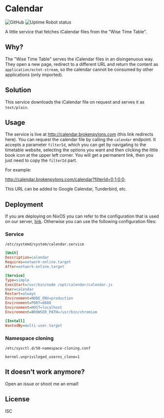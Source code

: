 # Calendar
![GitHub](https://img.shields.io/github/license/brokenpylons/Calendar.svg)
![Uptime Robot status](https://img.shields.io/uptimerobot/status/m782317712-2ae246eb8b50066d57d5fc80.svg)

A little service that fetches iCalendar files from the "Wise Time Table".

## Why?
The "Wise Time Table" serves the iCalendar files in an disingenuous way. They open a new page, redirect to a different URL and return the content as ```application/octet-stream```, so the calendar cannot be consumed by other applications (only imported).

## Solution
This service downloads the iCalendar file on request and serves it as ```text/plain```.

## Usage
The service is live at <http://calendar.brokenpylons.com> (this link redirects here). You can request the calendar file by calling the ```calendar``` endpoint. It accepts a parameter ```filterId```, which you can get by navigating to the timetable website, selecting the options you want and then clicking the little book icon at the upper left corner. You will get a permanent link, then you just need to copy the ```filterId``` part.

For example:

<http://calendar.brokenpylons.com/calendar?filterId=0;1;0;0;>

This URL can be added to Google Calendar, Tunderbird, etc.

## Deployment
If you are deploying on NixOS you can refer to the configuration that is used on our server, [link](https://github.com/UM-LPM/server/blob/master/machines/calendar/configure.nix). Otherwise you can use the following configuration files:

### Service

```
/etc/systemd/system/calendar.service
```

```ini
[Unit]
Description=calendar
Requires=network-online.target
After=network-online.target

[Service]
Type=simple
ExecStart=/usr/bin/node /opt/calendar/calendar.js
User=calendar
Restart=always
Environment=NODE_ENV=production
Environment=PORT=8080
Environment=HOST=localhost
Environment=BROWSER_PATH=/usr/bin/chromium

[Install]
WantedBy=multi-user.target
```

### Namespace cloning

```
/etc/sysctl.d/50-namespace-cloning.conf
```

```
kernel.unprivileged_userns_clone=1
```

## It doesn't work anymore?

Open an issue or shoot me an email!

## License

ISC
